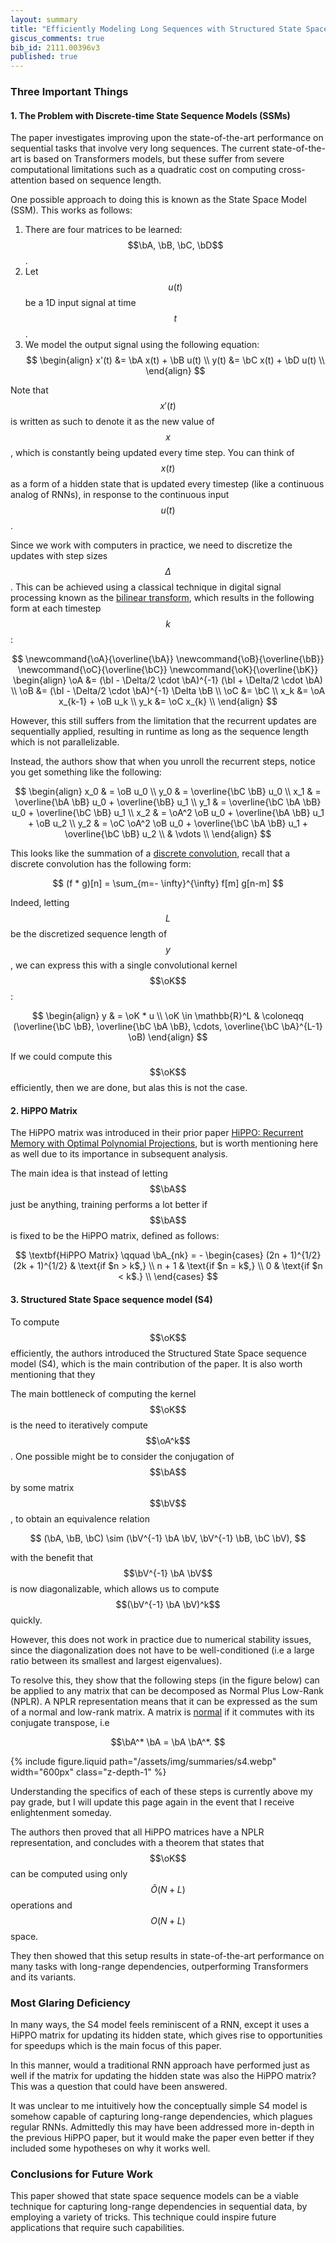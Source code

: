 ```yaml
---
layout: summary
title: "Efficiently Modeling Long Sequences with Structured State Spaces"
giscus_comments: true
bib_id: 2111.00396v3
published: true
---
```


### Three Important Things

#### 1. The Problem with Discrete-time State Sequence Models (SSMs)
The paper investigates improving upon the state-of-the-art performance on
sequential tasks that involve very long sequences. The current state-of-the-art
is based on Transformers models, but these suffer from severe computational
limitations such as a quadratic cost on computing cross-attention based on
sequence length.

One possible approach to doing this is known as the State Space Model (SSM). This works as follows:

1. There are four matrices to be learned: $$\bA, \bB, \bC, \bD$$.
2. Let $$u(t)$$ be a 1D input signal at time $$t$$.
3. We model the output signal using the following equation:
$$
    \begin{align}
        x'(t) &= \bA x(t) + \bB u(t) \\
        y(t)  &= \bC x(t) + \bD u(t) \\
    \end{align}
$$

Note that $$x'(t)$$ is written as such to denote it as the new value of $$x$$,
which is constantly being updated every time step. You can think of $$x(t)$$ as
a form of a hidden state that is updated every timestep (like a continuous
analog of RNNs), in response to the continuous input $$u(t)$$.

Since we work with computers in practice, we need to discretize the updates with
step sizes $$\Delta$$. This can be achieved using a classical technique in digital
signal processing known as the [bilinear transform](https://en.wikipedia.org/wiki/Bilinear_transform),
which results in the following form at each timestep $$k$$:

$$
\newcommand{\oA}{\overline{\bA}}
\newcommand{\oB}{\overline{\bB}}
\newcommand{\oC}{\overline{\bC}}
\newcommand{\oK}{\overline{\bK}}
    \begin{align}
        \oA &= (\bI - \Delta/2 \cdot \bA)^{-1} (\bI + \Delta/2 \cdot \bA) \\
        \oB &= (\bI - \Delta/2 \cdot \bA)^{-1} \Delta \bB \\
        \oC &= \bC \\
        x_k &= \oA x_{k-1} + \oB u_k \\
        y_k &= \oC x_{k} \\
    \end{align}
$$

However, this still suffers from the limitation that the recurrent updates are
sequentially applied, resulting in runtime as long as the sequence length which is
not parallelizable.
 
Instead, the authors show that when you unroll the recurrent steps,
notice you get something like the following:

$$
\begin{align}
    x_0 & = \oB u_0                                             \\
    y_0 & = \overline{\bC \bB} u_0                              \\
    x_1 & = \overline{\bA \bB} u_0 + \overline{\bB} u_1         \\
    y_1 & = \overline{\bC \bA \bB} u_0 + \overline{\bC \bB} u_1 \\
    x_2 & = \oA^2 \oB  u_0 + \overline{\bA \bB} u_1 + \oB u_2   \\
    y_2 & = \oC \oA^2 \oB u_0 +
    \overline{\bC \bA \bB} u_1 +
    \overline{\bC \bB} u_2                                      \\
    & \vdots \\
\end{align}
$$

This looks like the summation of a [discrete
convolution](https://en.wikipedia.org/wiki/Convolution#Discrete_convolution),
recall that a discrete convolution has the following form:

$$
(f * g)[n] = \sum_{m=- \infty}^{\infty} f[m] g[n-m]
$$

Indeed, letting $$L$$ be the discretized sequence length of $$y$$,
we can express this with a single convolutional kernel $$\oK$$:

$$
\begin{align}
    y            & = \oK * u                                                                                    \\
    \oK \in \mathbb{R}^L & \coloneqq (\overline{\bC \bB}, \overline{\bC \bA \bB}, \cdots, \overline{\bC \bA}^{L-1} \oB)
\end{align}
$$

If we could compute this $$\oK$$ efficiently, then we are done, but alas this is not the case.


#### 2. HiPPO Matrix
The HiPPO matrix was introduced in their prior paper [HiPPO: Recurrent Memory
with Optimal Polynomial Projections](https://arxiv.org/abs/2008.07669), but is
worth mentioning here as well due to its importance in subsequent analysis.

The main idea is that instead of letting $$\bA$$ just be anything,
training performs a lot better if $$\bA$$ is fixed to be the HiPPO
matrix, defined as follows:

$$
    \textbf{HiPPO Matrix} \qquad \bA_{nk} = -
    \begin{cases}
        (2n + 1)^{1/2} (2k + 1)^{1/2} & \text{if $n > k$,} \\
        n + 1                         & \text{if $n = k$,} \\
        0                             & \text{if $n < k$.} \\
    \end{cases}
$$

#### 3. Structured State Space sequence model (S4)
To compute $$\oK$$ efficiently, the authors introduced the Structured State Space sequence model (S4),
which is the main contribution of the paper.
It is also worth mentioning that they 

The main bottleneck of computing the kernel $$\oK$$ is the need to iteratively compute $$\oA^k$$.
One possible might be to consider the conjugation of $$\bA$$ by some matrix
$$\bV$$, to obtain an equivalence relation

$$
(\bA, \bB, \bC) \sim (\bV^{-1} \bA \bV, \bV^{-1} \bB, \bC \bV),
$$

with the benefit that $$\bV^{-1} \bA \bV$$ is now diagonalizable,
which allows us to compute $$(\bV^{-1} \bA \bV)^k$$ quickly.

However, this does not work in practice due to numerical stability issues,
since the diagonalization does not have to be well-conditioned (i.e a large
ratio between its smallest and largest eigenvalues).

To resolve this, they show that the following steps (in the figure below) can be
applied to any
matrix that can be decomposed as Normal Plus Low-Rank (NPLR).
A NPLR representation means that it can be expressed as the sum of a normal and
low-rank matrix. A matrix is [normal](https://en.wikipedia.org/wiki/Normal_matrix) if it commutes with its conjugate transpose, i.e

$$\bA^* \bA = \bA \bA^*. $$

{% include figure.liquid 
    path="/assets/img/summaries/s4.webp"
    width="600px"
    class="z-depth-1"
%}

Understanding the specifics of each of these steps is currently above my pay
grade, but I will update this page again in the event that I receive
enlightenment someday.

The authors then proved that all HiPPO matrices have a NPLR representation,
and concludes with a theorem that states that $$\oK$$ can be computed
using only $$\tilde{O}(N + L)$$ operations and $$O(N + L)$$ space.

They then showed that this setup results in state-of-the-art performance on many
tasks with long-range dependencies, outperforming Transformers and its variants.

### Most Glaring Deficiency
In many ways, the S4 model feels reminiscent of a RNN, except it uses a HiPPO
matrix for updating its hidden state, which gives rise to opportunities for
speedups which is the main focus of this paper.

In this manner, would a traditional RNN approach have performed just as well
if the matrix for updating the hidden state was also the HiPPO matrix?
This was a question that could have been answered.

It was unclear to me intuitively how the conceptually simple S4 model is
somehow capable of capturing long-range dependencies, which plagues regular
RNNs. Admittedly this may have been addressed more in-depth in the previous
HiPPO paper, but it would make the paper even better if they included some
hypotheses on why it works well.

### Conclusions for Future Work
This paper showed that state space sequence models can be a viable technique for
capturing long-range dependencies in sequential data, by employing a variety of
tricks. This technique could inspire future applications that require such
capabilities.